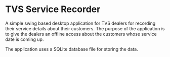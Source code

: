 # TVS Service Recorder
A simple swing based desktop application for TVS dealers for recording their service details about their customers. 
The purpose of the application is to give the dealers an offline access about the customers whose service date is coming up.

The application uses a SQLite database file for storing the data.
